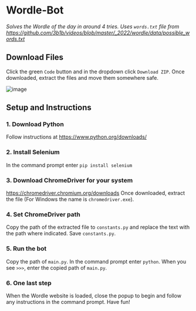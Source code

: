 # Wordle-Bot 

_Solves the Wordle of the day in around 4 tries. Uses `words.txt` file from https://github.com/3b1b/videos/blob/master/_2022/wordle/data/possible_words.txt_

## Download Files
Click the green `Code` button and in the dropdown click `Download ZIP`. Once downloaded, extract the files and move them somewhere safe.  

![image](https://user-images.githubusercontent.com/110541688/184663292-fe3f6e2a-7d90-4710-99b9-fbb3f085c100.png)



## Setup and Instructions

### 1. Download Python
Follow instructions at https://www.python.org/downloads/

### 2. Install Selenium
In the command prompt enter `pip install selenium`

### 3. Download ChromeDriver for your system
https://chromedriver.chromium.org/downloads
Once downloaded, extract the file (For Windows the name is `chromedriver.exe`).

### 4. Set ChromeDriver path
Copy the path of the extracted file to `constants.py` and replace the text with the path where indicated. Save `constants.py`.

### 5. Run the bot
Copy the path of `main.py`. In the command prompt enter `python`. When you see `>>>`, enter the copied path of `main.py`.

### 6. One last step
When the Wordle website is loaded, close the popup to begin and follow any instructions in the command prompt. Have fun!

